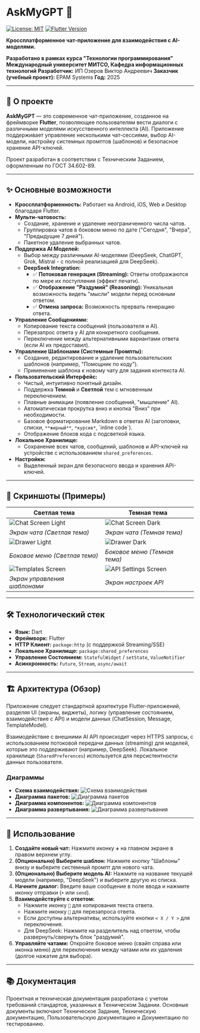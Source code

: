 # AskMyGPT 💬

<a href="https://opensource.org/licenses/MIT"><img src="https://img.shields.io/badge/License-MIT-yellow.svg" alt="License: MIT"></a> <!-- Замените, если лицензия другая -->
<a href="https://flutter.dev"><img src="https://img.shields.io/badge/Flutter-3.x-blue.svg" alt="Flutter Version"></a> <!-- Укажите вашу версию Flutter -->
<!-- Добавьте другие бейджи, если нужно (например, статус сборки) -->

**Кроссплатформенное чат-приложение для взаимодействия с AI-моделями.**

**Разработано в рамках курса "Технологии программирования"**
**Международный университет МИТСО, Кафедра информационных технологий**
**Разработчик:** ИП Озеров Виктор Андреевич
**Заказчик (учебный проект):** EPAM Systems
**Год:** 2025

---

## 🚀 О проекте

**AskMyGPT** — это современное чат-приложение, созданное на фреймворке **Flutter**, позволяющее пользователям вести диалоги с различными моделями искусственного интеллекта (AI). Приложение поддерживает управление несколькими чат-сессиями, выбор AI-модели, настройку системных промптов (шаблонов) и безопасное хранение API-ключей.

Проект разработан в соответствии с Техническим Заданием, оформленным по ГОСТ 34.602-89.

---

## ✨ Основные возможности

*   **Кроссплатформенность:** Работает на Android, iOS, Web и Desktop благодаря Flutter.
*   **Мульти-чатовость:**
    *   Создание, хранение и удаление неограниченного числа чатов.
    *   Группировка чатов в боковом меню по дате ("Сегодня", "Вчера", "Предыдущие 7 дней").
    *   Пакетное удаление выбранных чатов.
*   **Поддержка AI Моделей:**
    *   Выбор между различными AI-моделями (DeepSeek, ChatGPT, Grok, Mistral - с полной реализацией для DeepSeek).
    *   **DeepSeek Integration:**
        *   ✅ **Потоковая генерация (Streaming):** Ответы отображаются по мере их поступления (эффект печати).
        *   ✅ **Отображение "Раздумий" (Reasoning):** Уникальная возможность видеть "мысли" модели перед основным ответом.
        *   ✅ **Отмена запроса:** Возможность прервать генерацию ответа.
*   **Управление Сообщениями:**
    *   Копирование текста сообщений (пользователя и AI).
    *   Перезапрос ответа у AI для конкретного сообщения.
    *   Переключение между альтернативными вариантами ответа (если AI их предоставил).
*   **Управление Шаблонами (Системные Промпты):**
    *   Создание, редактирование и удаление пользовательских шаблонов (например, "Помощник по коду").
    *   Применение шаблона к новому чату для задания контекста AI.
*   **Пользовательский Интерфейс:**
    *   Чистый, интуитивно понятный дизайн.
    *   Поддержка **Темной** и **Светлой** тем с мгновенным переключением.
    *   Плавные анимации (появление сообщений, "мышление" AI).
    *   Автоматическая прокрутка вниз и кнопка "Вниз" при необходимости.
    *   Базовое форматирование Markdown в ответах AI (заголовки, списки, `**жирный**`, `*курсив*`, \`inline code\`).
    *   Отображение блоков кода с подсветкой языка.
*   **Локальное Хранилище:**
    *   Сохранение всех чатов, сообщений, шаблонов и API-ключей на устройстве с использованием `shared_preferences`.
*   **Настройки:**
    *   Выделенный экран для безопасного ввода и хранения API-ключей.

---

## 📸 Скриншоты (Примеры)



| Светлая тема | Темная тема |
|---|---|
| <img src="https://i.ibb.co/gbDr1nmy/image-17.png" alt="Chat Screen Light"> | <img src="https://i.ibb.co/W42RBvQ8/image-16.png" alt="Chat Screen Dark"> |
| *Экран чата (Светлая тема)* | *Экран чата (Темная тема)* |
| <img src="https://i.ibb.co/rKFFPJtF/image-4.png" alt="Drawer Light"> | <img src="https://i.ibb.co/s9Jp9Chc/image-3.png" alt="Drawer Dark"> |
| *Боковое меню (Светлая тема)* | *Боковое меню (Темная тема)* |
| <img src="https://i.ibb.co/YBc23P8X/image-14.png" alt="Templates Screen"> | <img src="https://i.ibb.co/6crxb4xS/image-5.png" alt="API Settings Screen"> |
| *Экран управления шаблонами* | *Экран настроек API* |

---

## 🛠 Технологический стек

*   **Язык:** Dart
*   **Фреймворк:** Flutter
*   **HTTP Клиент:** `package:http` (с поддержкой Streaming/SSE)
*   **Локальное Хранилище:** `package:shared_preferences`
*   **Управление Состоянием:** `StatefulWidget` / `setState`, `ValueNotifier`
*   **Асинхронность:** `Future`, `Stream`, `async/await`

---

## 🏗 Архитектура (Обзор)

Приложение следует стандартной архитектуре Flutter-приложений, разделяя UI (экраны, виджеты), логику (управление состоянием, взаимодействие с API) и модели данных (ChatSession, Message, TemplateModel).

Взаимодействие с внешними AI API происходит через HTTPS запросы, с использованием потоковой передачи данных (streaming) для моделей, которые это поддерживают (например, DeepSeek). Локальное хранилище (`SharedPreferences`) используется для персистентности данных пользователя.

### Диаграммы



*   **Схема взаимодействия:**
    <img src="https://i.ibb.co/67HcW1mm/FLUTTER-APP.png" alt="Схема взаимодействия">
*   **Диаграмма пакетов:**
    <img src="https://i.ibb.co/gFhNQJwb/firefox-og-Vea-ROc-Ek.png" alt="Диаграмма пакетов">
*   **Диаграмма компонентов:**
    <img src="https://i.ibb.co/931f1RRS/4.png" alt="Диаграмма компонентов">
*   **Диаграмма развертывания:**
    <img src="https://i.ibb.co/WvDQHBHJ/firefox-Br-CJRW75-Uq.png" alt="Диаграмма развертывания">

---

## 📖 Использование

1.  **Создайте новый чат:** Нажмите иконку `➕` на главном экране в правом верхнем углу.
2.  **(Опционально) Выберите шаблон:** Нажмите кнопку "Шаблоны" внизу и выберите системный промпт для нового чата.
3.  **(Опционально) Выберите модель AI:** Нажмите на название текущей модели (например, "DeepSeek") и выберите другую из списка.
4.  **Начните диалог:** Введите ваше сообщение в поле ввода и нажмите иконку отправки (`➤` или `send`).
5.  **Взаимодействуйте с ответом:**
    *   Нажмите иконку `📄`  для копирования текста ответа.
    *   Нажмите иконку `🔄`  для перезапроса ответа.
    *   Если доступны альтернативы, используйте кнопки `< X / Y >` для переключения.
    *   Для DeepSeek: Нажмите на разделитель над ответом, чтобы развернуть/свернуть блок "раздумий".
6.  **Управляйте чатами:** Откройте боковое меню (свайп справа или иконка меню) для переключения между чатами или их удаления (долгое нажатие для выбора).

---

## 📚 Документация

Проектная и техническая документация разработана с учетом требований стандартов, указанных в Техническом Задании. Основные документы включают Техническое Задание, Техническую документацию, Пользовательскую документацию и Документацию по тестированию.
